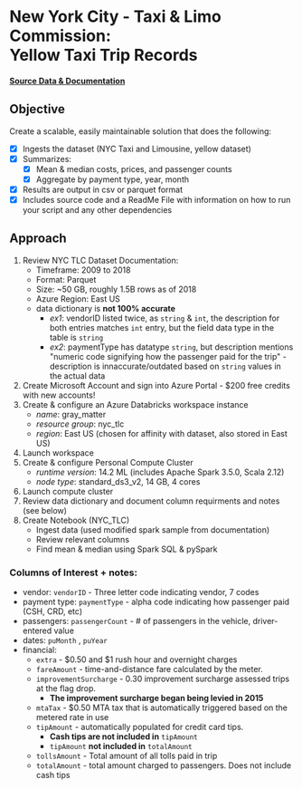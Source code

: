 # New York City - Taxi & Limo Commission:<br/>Yellow Taxi Trip Records
#### [Source Data & Documentation](https://learn.microsoft.com/en-us/azure/open-datasets/dataset-taxi-yellow?tabs=azureml-opendatasets)

## Objective
Create a scalable, easily maintainable solution that does the following: 
- [x] Ingests the dataset (NYC Taxi and Limousine, yellow dataset) 
- [x] Summarizes:
  - [x] Mean & median costs, prices, and passenger counts
  - [x] Aggregate by payment type, year, month
- [x] Results are output in csv or parquet format
- [x] Includes source code and a ReadMe File with information on how to run your script and any other dependencies

## Approach
1. Review NYC TLC Dataset Documentation:
   - Timeframe: 2009 to 2018
   - Format: Parquet
   - Size: ~50 GB, roughly 1.5B rows as of 2018
   - Azure Region: East US 
   - data dictionary is **not 100% accurate**
     - *ex1*: vendorID listed twice, as `string` & `int`, the description for both entries matches `int` entry, but the field data type in the table is `string`
     - *ex2*: paymentType has datatype `string`, but description mentions "numeric code signifying how the passenger paid for the trip" - description is innaccurate/outdated based on `string` values in the actual data
2. Create Microsoft Account and sign into Azure Portal - $200 free credits with new accounts!
3. Create & configure an Azure Databricks workspace instance 
   - *name*: gray_matter
   - *resource group*: nyc_tlc
   - *region*: East US (chosen for affinity with dataset, also stored in East US)
4. Launch workspace
5. Create & configure Personal Compute Cluster
   - *runtime version*: 14.2 ML (includes Apache Spark 3.5.0, Scala 2.12)
   - *node type*: standard_ds3_v2, 14 GB, 4 cores
6. Launch compute cluster
7. Review data dictionary and document column requirments and notes (see below)
8. Create Notebook (NYC_TLC)
   - Ingest data (used modified spark sample from documentation)
   - Review relevant columns
   - Find mean & median using Spark SQL & pySpark

### Columns of Interest + notes:
 * vendor: `vendorID` - Three letter code indicating vendor, 7 codes
 * payment type: `paymentType` - alpha code indicating how passenger paid (CSH, CRD, etc)
 * passengers: `passengerCount` - # of passengers in the vehicle, driver-entered value
 * dates: `puMonth` , `puYear`
 * financial:
    - `extra` - $0.50 and $1 rush hour and overnight charges
    - `fareAmount` - time-and-distance fare calculated by the meter.
    - `improvementSurcharge` - 0.30 improvement surcharge assessed trips at the flag drop. 
      - **The improvement surcharge began being levied in 2015**
    - `mtaTax` - $0.50 MTA tax that is automatically triggered based on the metered rate in use
    - `tipAmount` - automatically populated for credit card tips.
      - **Cash tips are not included in** `tipAmount`
      - `tipAmount` **not included in** `totalAmount`
    - `tollsAmount` - Total amount of all tolls paid in trip
    - `totalAmount` - total amount charged to passengers. Does not include cash tips

